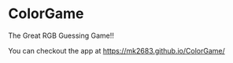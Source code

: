 # ColorGame

The Great RGB Guessing Game!!

You can checkout the app at https://mk2683.github.io/ColorGame/
